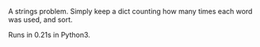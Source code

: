 A strings problem. Simply keep a dict counting how many times each word was used, and sort.

Runs in 0.21s in Python3.
